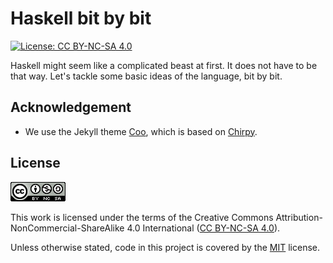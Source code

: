 # Haskell bit by bit

[![License: CC BY-NC-SA 4.0](https://img.shields.io/badge/License-CC%20BY--NC--SA%204.0-blue.svg)](http://creativecommons.org/licenses/by-nc-sa/4.0/)

Haskell might seem like a complicated beast at first. It does not have to be
that way. Let's tackle some basic ideas of the language, bit by bit.

<!-- ====================================================================== -->

## Acknowledgement

<!-- prettier-ignore -->
- We use the Jekyll theme [Coo][coo], which is based on [Chirpy][chirpy].

<!-- ====================================================================== -->

## License

![CC BY-NC-SA 4.0](assets/img/cc.png "CC BY-NC-SA 4.0")

This work is licensed under the terms of the Creative Commons
Attribution-NonCommercial-ShareAlike 4.0 International
([CC BY-NC-SA 4.0][cc]).

Unless otherwise stated, code in this project is covered by the [MIT][mit]
license.

<!-- prettier-ignore -->
[cc]: https://creativecommons.org/licenses/by-nc-sa/4.0/legalcode
[chirpy]: https://github.com/cotes2020/jekyll-theme-chirpy
[coo]: https://github.com/quacksouls/jekyll-theme-coo
[mit]: https://opensource.org/license/MIT/
